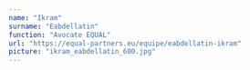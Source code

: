 ```yaml
---
name: "Ikram"
surname: "Eabdellatin"
function: "Avocate EQUAL"
url: "https://equal-partners.eu/equipe/eabdellatin-ikram"
picture: "ikram_eabdellatin_600.jpg"
---
```

